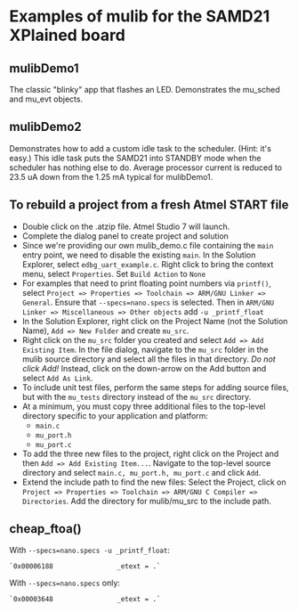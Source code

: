# Examples of mulib for the SAMD21 XPlained board

## mulibDemo1

The classic "blinky" app that flashes an LED.  Demonstrates the mu_sched and
mu_evt objects.

## mulibDemo2

Demonstrates how to add a custom idle task to the scheduler.  (Hint: it's easy.)
This idle task puts the SAMD21 into STANDBY mode when the scheduler has nothing
else to do.  Average processor current is reduced to 23.5 uA down from the 1.25 mA
typical for mulibDemo1.

## To rebuild a project from a fresh Atmel START file

* Double click on the .atzip file.  Atmel Studio 7 will launch.
* Complete the dialog panel to create project and solution
* Since we're providing our own mulib_demo.c file containing the `main` entry
  point, we need to disable the existing `main`.  In the Solution Explorer,
  select `edbg_uart_example.c`.  Right click to bring the context menu, select
  `Properties`.  Set `Build Action` to `None`
* For examples that need to print floating point numbers via `printf()`, select
  `Project => Properties => Toolchain => ARM/GNU Linker => General`.  Ensure that
  `--specs=nano.specs` is selected.  Then in `ARM/GNU Linker => Miscellaneous =>
  Other objects` add `-u _printf_float`
* In the Solution Explorer, right click on the Project Name (not the Solution
  Name), `Add => New Folder` and create `mu_src`.
* Right click on the `mu_src` folder you created and select `Add => Add Existing
  Item`.  In the file dialog, navigate to the `mu_src` folder in the mulib
  source directory and select all the files in that directory.  _Do not click
  Add!_  Instead, click on the down-arrow on the Add button and select
  `Add As Link`.
* To include unit test files, perform the same steps for adding source files,
  but with the `mu_tests` directory instead of the `mu_src` directory.
* At a minimum, you must copy three additional files to the top-level directory
  specific to your application and platform:
  * `main.c`
  * `mu_port.h`
  * `mu_port.c`
* To add the three new files to the project, right click on the Project and then
  `Add => Add Existing Item...`.  Navigate to the top-level source directory and
  select `main.c, mu_port.h, mu_port.c` and click `Add`.
* Extend the include path to find the new files: Select the Project, click on
  `Project => Properties => Toolchain => ARM/GNU C Compiler => Directories`.
  Add the directory for mulib/mu_src to the include path.

## cheap_ftoa()

With `--specs=nano.specs -u _printf_float`:

    `0x00006188                _etext = .`

With `--specs=nano.specs` only:

    `0x00003648                _etext = .`
